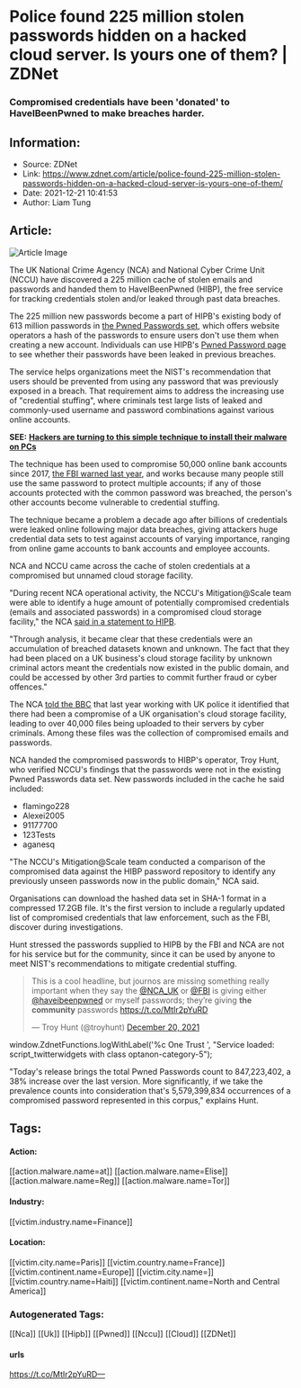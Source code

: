 # Police found 225 million stolen passwords hidden on a hacked cloud server. Is yours one of them? | ZDNet
### Compromised credentials have been 'donated' to HaveIBeenPwned to make breaches harder.

## Information:
+ Source: ZDNet
+ Link: https://www.zdnet.com/article/police-found-225-million-stolen-passwords-hidden-on-a-hacked-cloud-server-is-yours-one-of-them/
+ Date: 2021-12-21 10:41:53
+ Author: Liam Tung


## Article:
![Article Image](https://www.zdnet.com/a/img/resize/f39099afe20cd7496f64fa09fb59ed39f0ad859c/2021/04/09/7adf05da-57d7-4674-ba30-798c2d5d7e58/istock-1270379991.jpg?width=770&height=578&fit=crop&auto=webp)

The UK National Crime Agency (NCA) and National Cyber Crime Unit (NCCU) have discovered a 225 million cache of stolen emails and passwords and handed them to HaveIBeenPwned (HIBP), the free service for tracking credentials stolen and/or leaked through past data breaches. 

The 225 million new passwords become a part of HIPB's existing body of 613 million passwords in [the Pwned Passwords set](https://www.troyhunt.com/introducing-306-million-freely-downloadable-pwned-passwords/), which offers website operators a hash of the passwords to ensure users don't use them when creating a new account. Individuals can use HIPB's [Pwned Password page](https://haveibeenpwned.com/Passwords) to see whether their passwords have been leaked in previous breaches.


The service helps organizations meet the NIST's recommendation that users should be prevented from using any password that was previously exposed in a breach. That requirement aims to address the increasing use of "credential stuffing", where criminals test large lists of leaked and commonly-used username and password combinations against various online accounts. 

**SEE:** [**Hackers are turning to this simple technique to install their malware on PCs**](https://www.zdnet.com/article/hackers-are-turning-to-this-simple-technique-to-install-their-malware-on-pcs/#link=%7B%22linkText%22:%22Hackers%20are%20turning%20to%20this%20simple%20technique%20to%20install%20their%20malware%20on%20PCs%22,%22target%22:%22_blank%22,%22href%22:%22https://www.zdnet.com/article/hackers-are-turning-to-this-simple-technique-to-install-their-malware-on-pcs/%22,%22role%22:%22standard%22,%22absolute%22:%22%22%7D)

The technique has been used to compromise 50,000 online bank accounts since 2017, [the FBI warned last year](https://www.zdnet.com/article/fbi-says-credential-stuffing-attacks-are-behind-some-recent-bank-hacks/), and works because many people still use the same password to protect multiple accounts; if any of those accounts protected with the common password was breached, the person's other accounts become vulnerable to credential stuffing. 

The technique became a problem a decade ago after billions of credentials were leaked online following major data breaches, giving attackers huge credential data sets to test against accounts of varying importance, ranging from online game accounts to bank accounts and employee accounts. 

NCA and NCCU came across the cache of stolen credentials at a compromised but unnamed cloud storage facility. 






"During recent NCA operational activity, the NCCU's Mitigation@Scale team were able to identify a huge amount of potentially compromised credentials (emails and associated passwords) in a compromised cloud storage facility," the NCA [said in a statement to HIPB](https://www.troyhunt.com/open-source-pwned-passwords-with-fbi-feed-and-225m-new-nca-passwords-is-now-live/). 

"Through analysis, it became clear that these credentials were an accumulation of breached datasets known and unknown. The fact that they had been placed on a UK business's cloud storage facility by unknown criminal actors meant the credentials now existed in the public domain, and could be accessed by other 3rd parties to commit further fraud or cyber offences."

The NCA [told the BBC](https://www.bbc.co.uk/news/technology-59730010) that last year working with UK police it identified that there had been a compromise of a UK organisation's cloud storage facility, leading to over 40,000 files being uploaded to their servers by cyber criminals. Among these files was the collection of compromised emails and passwords.

NCA handed the compromised passwords to HIBP's operator, Troy Hunt, who verified NCCU's findings that the passwords were not in the existing Pwned Passwords data set. New passwords included in the cache he said included: 

* flamingo228
* Alexei2005
* 91177700
* 123Tests
* aganesq

"The NCCU's Mitigation@Scale team conducted a comparison of the compromised data against the HIBP password repository to identify any previously unseen passwords now in the public domain," NCA said.

Organisations can download the hashed data set in SHA-1 format in a compressed 17.2GB file. It's the first version to include a regularly updated list of compromised credentials that law enforcement, such as the FBI, discover during investigations.   

Hunt stressed the passwords supplied to HIPB by the FBI and NCA are not for his service but for the community, since it can be used by anyone to meet NIST's recommendations to mitigate credential stuffing. 




> This is a cool headline, but journos are missing something really important when they say the [@NCA\_UK](https://twitter.com/NCA_UK?ref_src=twsrc%5Etfw) or [@FBI](https://twitter.com/FBI?ref_src=twsrc%5Etfw) is giving either [@haveibeenpwned](https://twitter.com/haveibeenpwned?ref_src=twsrc%5Etfw) or myself passwords; they’re giving **the community** passwords <https://t.co/MtIr2pYuRD>
> 
> — Troy Hunt (@troyhunt) [December 20, 2021](https://twitter.com/troyhunt/status/1473031028037980160?ref_src=twsrc%5Etfw)




 window.ZdnetFunctions.logWithLabel('%c One Trust ', "Service loaded: script\_twitterwidgets with class optanon-category-5");
 
"Today's release brings the total Pwned Passwords count to 847,223,402, a 38% increase over the last version. More significantly, if we take the prevalence counts into consideration that's 5,579,399,834 occurrences of a compromised password represented in this corpus," explains Hunt. 





## Tags:

#### Action:
[[action.malware.name=at]] [[action.malware.name=Elise]] [[action.malware.name=Reg]] [[action.malware.name=Tor]]

#### Industry:
[[victim.industry.name=Finance]]

#### Location:
[[victim.city.name=Paris]] [[victim.country.name=France]] [[victim.continent.name=Europe]] [[victim.city.name=]] [[victim.country.name=Haiti]] [[victim.continent.name=North and Central America]]

### Autogenerated Tags:
[[Nca]] [[Uk]] [[Hipb]] [[Pwned]] [[Nccu]] [[Cloud]] [[ZDNet]]
#### urls
https://t.co/MtIr2pYuRD—

